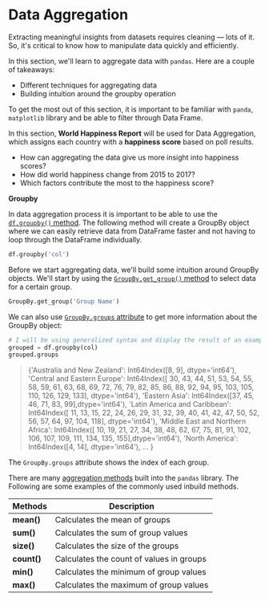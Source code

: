 # Data Aggregation

Extracting meaningful insights from datasets requires cleaning — lots of it. So, it's critical to know how to manipulate data quickly and efficiently.

In this section, we'll learn to aggregate data with `pandas`. Here are a couple of takeaways:

- Different techniques for aggregating data
- Building intuition around the groupby operation

To get the most out of this section, it is important to be familiar with `panda`, `matplotlib` library and be able to filter through Data Frame. 

In this section, **World Happiness Report** will be used for Data Aggregation, which assigns each country with a **happiness score** based on poll results.

- How can aggregating the data give us more insight into happiness scores?
- How did world happiness change from 2015 to 2017?
- Which factors contribute the most to the happiness score?

**Groupby**

In data aggregation process it is important to be able to use the [`df.groupby()` method](https://pandas.pydata.org/pandas-docs/stable/generated/pandas.DataFrame.groupby.html). The following method will create a GroupBy object where we can easily retrieve data from DataFrame faster and not having to loop through the DataFrame individually.

```python
df.groupby('col')
```

Before we start aggregating data, we'll build some intuition around GroupBy objects. We'll start by using the [`GroupBy.get_group()` method](https://pandas.pydata.org/pandas-docs/stable/reference/api/pandas.core.groupby.GroupBy.get_group.html) to select data for a certain group.

```python
GroupBy.get_group('Group Name')
```

We can also use [`GroupBy.groups` attribute](https://pandas.pydata.org/pandas-docs/stable/reference/api/pandas.core.groupby.GroupBy.groups.html) to get more information about the GroupBy object:

```python
# I will be using generalized syntax and display the result of an example below
grouped = df.groupby(col)
grouped.groups
```

> {'Australia and New Zealand': Int64Index([8, 9], dtype='int64'),
>  'Central and Eastern Europe': Int64Index([ 30,  43,  44,  51,  53,  54,  55,  58,  59,  61,  63,  68,  69,
>               72,  76,  79,  82,  85,  86,  88,  92,  94,  95, 103, 105, 110, 126, 129, 133], dtype='int64'),
>  'Eastern Asia': Int64Index([37, 45, 46, 71, 83, 99],dtype='int64'),
>  'Latin America and Caribbean': Int64Index([ 11,  13,  15,  22,  24,  26,  29,  31,  32,  39,  40,  41,  42,
>               47,  50,  52,  56,  57,  64,  97, 104, 118], dtype='int64'),
>  'Middle East and Northern Africa': Int64Index([ 10,  19,  21,  27,  34,  38,  48,  62,  67,  75,  81,  91, 
>               102, 106, 107, 109, 111, 134, 135, 155],dtype='int64'),
>  'North America': Int64Index([4, 14], dtype='int64'),
>  ...
>  }

The `GroupBy.groups` attribute shows the index of each group.

There are many [aggregation methods](https://pandas.pydata.org/pandas-docs/stable/user_guide/groupby.html) built into the `pandas` library. The Following are some examples of the commonly used inbuild methods.

| **Methods** | **Description**                          |
| ----------- | ---------------------------------------- |
| **mean()**  | Calculates the mean of groups            |
| **sum()**   | Calculates the sum of group values       |
| **size()**  | Calculates the size of the groups        |
| **count()** | Calculates the count of values in groups |
| **min()**   | Calculates the minimum of group values   |
| **max()**   | Calculates the maximum of group values   |



